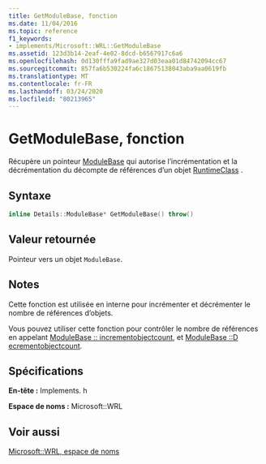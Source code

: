 ```yaml
---
title: GetModuleBase, fonction
ms.date: 11/04/2016
ms.topic: reference
f1_keywords:
- implements/Microsoft::WRL::GetModuleBase
ms.assetid: 123d3b14-2eaf-4e02-8dcd-b6567917c6a6
ms.openlocfilehash: 0d130fffa9fad9ae327d03eaa01d84742094cc67
ms.sourcegitcommit: 857fa6b530224fa6c18675138043aba9aa0619fb
ms.translationtype: MT
ms.contentlocale: fr-FR
ms.lasthandoff: 03/24/2020
ms.locfileid: "80213965"
---
```

# <a name="getmodulebase-function"></a>GetModuleBase, fonction

Récupère un pointeur [ModuleBase](modulebase-class.md) qui autorise l’incrémentation et la décrémentation du décompte de références d’un objet [RuntimeClass](runtimeclass-class.md) .

## <a name="syntax"></a>Syntaxe

```cpp
inline Details::ModuleBase* GetModuleBase() throw()
```

## <a name="return-value"></a>Valeur retournée

Pointeur vers un objet `ModuleBase`.

## <a name="remarks"></a>Notes

Cette fonction est utilisée en interne pour incrémenter et décrémenter le nombre de références d’objets.

Vous pouvez utiliser cette fonction pour contrôler le nombre de références en appelant [ModuleBase :: incrementobjectcount,](modulebase-class.md#incrementobjectcount) et [ModuleBase ::D ecrementobjectcount](modulebase-class.md#decrementobjectcount).

## <a name="requirements"></a>Spécifications

**En-tête :** Implements. h

**Espace de noms :** Microsoft::WRL

## <a name="see-also"></a>Voir aussi

[Microsoft::WRL, espace de noms](microsoft-wrl-namespace.md)
